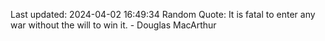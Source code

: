 Last updated: 2024-04-02 16:49:34
Random Quote: It is fatal to enter any war without the will to win it. - Douglas MacArthur